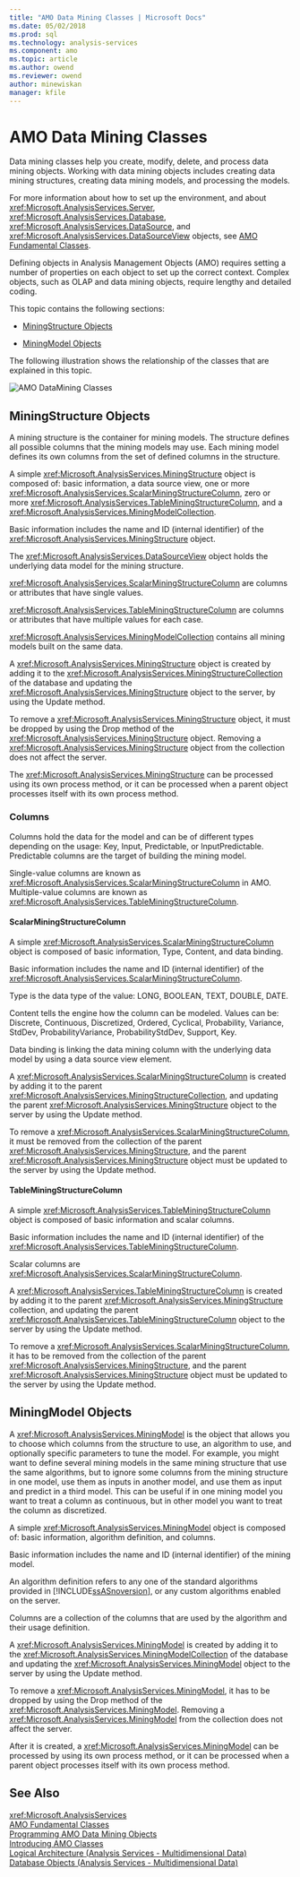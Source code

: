 ```yaml
---
title: "AMO Data Mining Classes | Microsoft Docs"
ms.date: 05/02/2018
ms.prod: sql
ms.technology: analysis-services
ms.component: amo
ms.topic: article
ms.author: owend
ms.reviewer: owend
author: minewiskan
manager: kfile
---
```

# AMO Data Mining Classes
  Data mining classes help you create, modify, delete, and process data mining objects. Working with data mining objects includes creating data mining structures, creating data mining models, and processing the models.  
  
 For more information about how to set up the environment, and about <xref:Microsoft.AnalysisServices.Server>, <xref:Microsoft.AnalysisServices.Database>, <xref:Microsoft.AnalysisServices.DataSource>, and <xref:Microsoft.AnalysisServices.DataSourceView> objects, see [AMO Fundamental Classes](../../../analysis-services/multidimensional-models/analysis-management-objects/amo-fundamental-classes.md).  
  
 Defining objects in Analysis Management Objects (AMO) requires setting a number of properties on each object to set up the correct context. Complex objects, such as OLAP and data mining objects, require lengthy and detailed coding.  
  
 This topic contains the following sections:  
  
-   [MiningStructure Objects](#MiningStructure)  
  
-   [MiningModel Objects](#MiningModel)  
  
 The following illustration shows the relationship of the classes that are explained in this topic.  
  
 ![AMO DataMining Classes](../../../analysis-services/multidimensional-models/analysis-management-objects/media/amo-dataminingclasses.gif "AMO DataMining Classes")  
  
##  <a name="MiningStructure"></a> MiningStructure Objects  
 A mining structure is the container for mining models. The structure defines all possible columns that the mining models may use. Each mining model defines its own columns from the set of defined columns in the structure.  
  
 A simple <xref:Microsoft.AnalysisServices.MiningStructure> object is composed of: basic information, a data source view, one or more <xref:Microsoft.AnalysisServices.ScalarMiningStructureColumn>, zero or more <xref:Microsoft.AnalysisServices.TableMiningStructureColumn>, and a <xref:Microsoft.AnalysisServices.MiningModelCollection>.  
  
 Basic information includes the name and ID (internal identifier) of the <xref:Microsoft.AnalysisServices.MiningStructure> object.  
  
 The <xref:Microsoft.AnalysisServices.DataSourceView> object holds the underlying data model for the mining structure.  
  
 <xref:Microsoft.AnalysisServices.ScalarMiningStructureColumn> are columns or attributes that have single values.  
  
 <xref:Microsoft.AnalysisServices.TableMiningStructureColumn> are columns or attributes that have multiple values for each case.  
  
 <xref:Microsoft.AnalysisServices.MiningModelCollection> contains all mining models built on the same data.  
  
 A <xref:Microsoft.AnalysisServices.MiningStructure> object is created by adding it to the <xref:Microsoft.AnalysisServices.MiningStructureCollection> of the database and updating the <xref:Microsoft.AnalysisServices.MiningStructure> object to the server, by using the Update method.  
  
 To remove a <xref:Microsoft.AnalysisServices.MiningStructure> object, it must be dropped by using the Drop method of the <xref:Microsoft.AnalysisServices.MiningStructure> object. Removing a <xref:Microsoft.AnalysisServices.MiningStructure> object from the collection does not affect the server.  
  
 The <xref:Microsoft.AnalysisServices.MiningStructure> can be processed using its own process method, or it can be processed when a parent object processes itself with its own process method.  
  
### Columns  
 Columns hold the data for the model and can be of different types depending on the usage: Key, Input, Predictable, or InputPredictable. Predictable columns are the target of building the mining model.  
  
 Single-value columns are known as <xref:Microsoft.AnalysisServices.ScalarMiningStructureColumn> in AMO. Multiple-value columns are known as <xref:Microsoft.AnalysisServices.TableMiningStructureColumn>.  
  
#### ScalarMiningStructureColumn  
 A simple <xref:Microsoft.AnalysisServices.ScalarMiningStructureColumn> object is composed of basic information, Type, Content, and data binding.  
  
 Basic information includes the name and ID (internal identifier) of the <xref:Microsoft.AnalysisServices.ScalarMiningStructureColumn>.  
  
 Type is the data type of the value: LONG, BOOLEAN, TEXT, DOUBLE, DATE.  
  
 Content tells the engine how the column can be modeled. Values can be: Discrete, Continuous, Discretized, Ordered, Cyclical, Probability, Variance, StdDev, ProbabilityVariance, ProbabilityStdDev, Support, Key.  
  
 Data binding is linking the data mining column with the underlying data model by using a data source view element.  
  
 A <xref:Microsoft.AnalysisServices.ScalarMiningStructureColumn> is created by adding it to the parent <xref:Microsoft.AnalysisServices.MiningStructureCollection>, and updating the parent <xref:Microsoft.AnalysisServices.MiningStructure> object to the server by using the Update method.  
  
 To remove a <xref:Microsoft.AnalysisServices.ScalarMiningStructureColumn>, it must be removed from the collection of the parent <xref:Microsoft.AnalysisServices.MiningStructure>, and the parent <xref:Microsoft.AnalysisServices.MiningStructure> object must be updated to the server by using the Update method.  
  
#### TableMiningStructureColumn  
 A simple <xref:Microsoft.AnalysisServices.TableMiningStructureColumn> object is composed of basic information and scalar columns.  
  
 Basic information includes the name and ID (internal identifier) of the <xref:Microsoft.AnalysisServices.TableMiningStructureColumn>.  
  
 Scalar columns are <xref:Microsoft.AnalysisServices.ScalarMiningStructureColumn>.  
  
 A <xref:Microsoft.AnalysisServices.TableMiningStructureColumn> is created by adding it to the parent <xref:Microsoft.AnalysisServices.MiningStructure> collection, and updating the parent <xref:Microsoft.AnalysisServices.TableMiningStructureColumn> object to the server by using the Update method.  
  
 To remove a <xref:Microsoft.AnalysisServices.ScalarMiningStructureColumn>, it has to be removed from the collection of the parent <xref:Microsoft.AnalysisServices.MiningStructure>, and the parent <xref:Microsoft.AnalysisServices.MiningStructure> object must be updated to the server by using the Update method.  
  
##  <a name="MiningModel"></a> MiningModel Objects  
 A <xref:Microsoft.AnalysisServices.MiningModel> is the object that allows you to choose which columns from the structure to use, an algorithm to use, and optionally specific parameters to tune the model. For example, you might want to define several mining models in the same mining structure that use the same algorithms, but to ignore some columns from the mining structure in one model, use them as inputs in another model, and use them as input and predict in a third model. This can be useful if in one mining model you want to treat a column as continuous, but in other model you want to treat the column as discretized.  
  
 A simple <xref:Microsoft.AnalysisServices.MiningModel> object is composed of: basic information, algorithm definition, and columns.  
  
 Basic information includes the name and ID (internal identifier) of the mining model.  
  
 An algorithm definition refers to any one of the standard algorithms provided in [!INCLUDE[ssASnoversion](../../../includes/ssasnoversion-md.md)], or any custom algorithms enabled on the server.  
  
 Columns are a collection of the columns that are used by the algorithm and their usage definition.  
  
 A <xref:Microsoft.AnalysisServices.MiningModel> is created by adding it to the <xref:Microsoft.AnalysisServices.MiningModelCollection> of the database and updating the <xref:Microsoft.AnalysisServices.MiningModel> object to the server by using the Update method.  
  
 To remove a <xref:Microsoft.AnalysisServices.MiningModel>, it has to be dropped by using the Drop method of the <xref:Microsoft.AnalysisServices.MiningModel>. Removing a <xref:Microsoft.AnalysisServices.MiningModel> from the collection does not affect the server.  
  
 After it is created, a <xref:Microsoft.AnalysisServices.MiningModel> can be processed by using its own process method, or it can be processed when a parent object processes itself with its own process method.  
  
## See Also  
 <xref:Microsoft.AnalysisServices>   
 [AMO Fundamental Classes](../../../analysis-services/multidimensional-models/analysis-management-objects/amo-fundamental-classes.md)   
 [Programming AMO Data Mining Objects](../../../analysis-services/multidimensional-models/analysis-management-objects/programming-amo-data-mining-objects.md)   
 [Introducing AMO Classes](../../../analysis-services/multidimensional-models/analysis-management-objects/amo-classes-introduction.md)   
 [Logical Architecture &#40;Analysis Services - Multidimensional Data&#41;](../../../analysis-services/multidimensional-models/olap-logical/understanding-microsoft-olap-logical-architecture.md)   
 [Database Objects &#40;Analysis Services - Multidimensional Data&#41;](../../../analysis-services/multidimensional-models/olap-logical/database-objects-analysis-services-multidimensional-data.md)  
  
  
